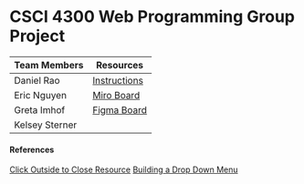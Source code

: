 # CSCI 4300 Web Programming Group Project


| Team Members         | Resources |
|----------------------|-----------|
| Daniel Rao           | [Instructions](https://docs.google.com/document/d/1lILpFCnyY0u0Xm0JSjlAPX6VNKii1d6ZkgIz4xV4fbw/edit?tab=t.0) |
| Eric Nguyen          | [Miro Board](https://miro.com/welcomeonboard/TjlyZmZ4cUV6dTVxbjBGVVE5NkcwOG9Gc0gwNlhFUENKNkNXRndvSWtqN0JjVjlsZjN5b1AxRXd1UTYxVXl5anwzNDU4NzY0NjAyMDY3MTY1Mzc4fDI=?share_link_id=748463256476)          |
| Greta Imhof          | [Figma Board](https://www.figma.com/design/BQ5KCyn37L6P0lqyNhIyU3/StyleLInk?node-id=25-145&t=UXmBkgRdB6x7QDKo-1) |
| Kelsey Sterner       |           |

#### References
[Click Outside to Close Resource](https://youtu.be/HfZ7pdhS43s?si=iq9v6JqLHDTwSReR)
[Building a Drop Down Menu](https://youtu.be/nS-kXNmB4Gg?si=qOTYhk6ZD56cORKy )